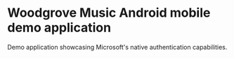 # Woodgrove Music Android mobile demo application

Demo application showcasing Microsoft's native authentication capabilities.
